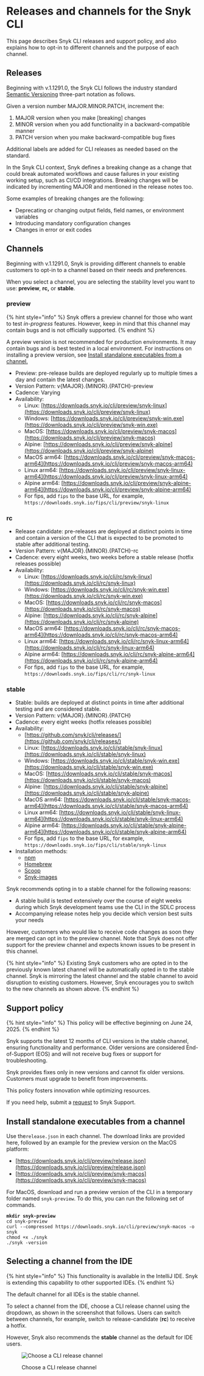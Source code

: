 # Releases and channels for the Snyk CLI

This page describes Snyk CLI releases and support policy, and also explains how to opt-in to different channels and the purpose of each channel.

## Releases

Beginning with v.1.1291.0, the Snyk CLI follows the industry standard [Semantic Versioning](https://semver.org/) three-part notation as follows.

Given a version number MAJOR.MINOR.PATCH, increment the:

1. MAJOR version when you make \[breaking] changes
2. MINOR version when you add functionality in a backward-compatible manner
3. PATCH version when you make backward-compatible bug fixes

Additional labels are added for CLI releases as needed based on the standard.

In the Snyk CLI context, Snyk defines a breaking change as a change that could break automated workflows and cause failures in your existing working setup, such as CI/CD integrations. Breaking changes will be indicated by incrementing MAJOR and mentioned in the release notes too.

Some examples of breaking changes are the following:

* Deprecating or changing output fields, field names, or environment variables
* Introducing mandatory configuration changes
* Changes in error or exit codes

## Channels

Beginning with v.1.1291.0, Snyk is providing different channels to enable customers to opt-in to a channel based on their needs and preferences.

When you select a channel, you are selecting the stability level you want to use: **preview**, **rc,** or **stable**.

### preview

{% hint style="info" %}
Snyk offers a preview channel for those who want to test _in-progress_ features. However, keep in mind that this channel may contain bugs and is not officially supported.
{% endhint %}

A preview version is not recommended for production environments. It may contain bugs and is best tested in a local environment. For instructions on installing a preview version, see [Install standalone executables from a channel.](releases-and-channels-for-the-snyk-cli.md#install-standalone-executables-from-a-channel)

* Preview: pre-release builds are deployed regularly up to multiple times a day and contain the latest changes.
* Version Pattern: v{MAJOR}.{MINOR}.{PATCH}-preview
* Cadence: Varying
* Availability:
  * Linux: [https://downloads.snyk.io/cli/preview/snyk-linux](https://downloads.snyk.io/cli/preview/snyk-linux)
  * Windows: [https://downloads.snyk.io/cli/preview/snyk-win.exe](https://downloads.snyk.io/cli/preview/snyk-win.exe)
  * MacOS: [https://downloads.snyk.io/cli/preview/snyk-macos](https://downloads.snyk.io/cli/preview/snyk-macos)
  * Alpine: [https://downloads.snyk.io/cli/preview/snyk-alpine](https://downloads.snyk.io/cli/preview/snyk-alpine)
  * MacOS arm64: [https://downloads.snyk.io/cli/preview/snyk-macos-arm64](https://downloads.snyk.io/cli/preview/snyk-macos-arm64)
  * Linux arm64: [https://downloads.snyk.io/cli/preview/snyk-linux-arm64](https://downloads.snyk.io/cli/preview/snyk-linux-arm64)
  * Alpine arm64: [https://downloads.snyk.io/cli/preview/snyk-alpine-arm64](https://downloads.snyk.io/cli/preview/snyk-alpine-arm64)
  * For fips, add `fips` to the base URL, for example, `https://downloads.snyk.io/fips/cli/preview/snyk-linux`&#x20;

### rc

* Release candidate: pre-releases are deployed at distinct points in time and contain a version of the CLI that is expected to be promoted to stable after additional testing.
* Version Pattern: v{MAJOR}.{MINOR}.{PATCH}-rc
* Cadence: every eight weeks, two weeks before a stable release (hotfix releases possible)
* Availability:
  * Linux: [https://downloads.snyk.io/cli/rc/snyk-linux](https://downloads.snyk.io/cli/rc/snyk-linux)
  * Windows: [https://downloads.snyk.io/cli/rc/snyk-win.exe](https://downloads.snyk.io/cli/rc/snyk-win.exe)
  * MacOS: [https://downloads.snyk.io/cli/rc/snyk-macos](https://downloads.snyk.io/cli/rc/snyk-macos)
  * Alpine: [https://downloads.snyk.io/cli/rc/snyk-alpine](https://downloads.snyk.io/cli/rc/snyk-alpine)
  * MacOS arm64: [https://downloads.snyk.io/cli/rc/snyk-macos-arm64](https://downloads.snyk.io/cli/rc/snyk-macos-arm64)
  * Linux arm64: [https://downloads.snyk.io/cli/rc/snyk-linux-arm64](https://downloads.snyk.io/cli/rc/snyk-linux-arm64)
  * Alpine arm64: [https://downloads.snyk.io/cli/rc/snyk-alpine-arm64](https://downloads.snyk.io/cli/rc/snyk-alpine-arm64)
  * For fips, add `fips` to the base URL, for example, `https://downloads.snyk.io/fips/cli/rc/snyk-linux`&#x20;

### **stable**

* Stable: builds are deployed at distinct points in time after additional testing and are considered stable.
* Version Pattern: v{MAJOR}.{MINOR}.{PATCH}
* Cadence: every eight weeks (hotfix releases possible)
* Availability:
  * [https://github.com/snyk/cli/releases/](https://github.com/snyk/cli/releases/)
  * Linux: [https://downloads.snyk.io/cli/stable/snyk-linux](https://downloads.snyk.io/cli/stable/snyk-linux)
  * Windows: [https://downloads.snyk.io/cli/stable/snyk-win.exe](https://downloads.snyk.io/cli/stable/snyk-win.exe)
  * MacOS: [https://downloads.snyk.io/cli/stable/snyk-macos](https://downloads.snyk.io/cli/stable/snyk-macos)
  * Alpine: [https://downloads.snyk.io/cli/stable/snyk-alpine](https://downloads.snyk.io/cli/stable/snyk-alpine)
  * MacOS arm64: [https://downloads.snyk.io/cli/stable/snyk-macos-arm64](https://downloads.snyk.io/cli/stable/snyk-macos-arm64)
  * Linux arm64: [https://downloads.snyk.io/cli/stable/snyk-linux-arm64](https://downloads.snyk.io/cli/stable/snyk-linux-arm64)
  * Alpine arm64: [https://downloads.snyk.io/cli/stable/snyk-alpine-arm64](https://downloads.snyk.io/cli/stable/snyk-alpine-arm64)
  * For fips, add `fips` to the base URL, for example, `https://downloads.snyk.io/fips/cli/stable/snyk-linux`&#x20;
* Installation methods:
  * [npm](install-or-update-the-snyk-cli/#install-the-snyk-cli-with-npm-or-yarn)
  * [Homebrew](install-or-update-the-snyk-cli/#install-with-homebrew-macos-linux)
  * [Scoop](install-or-update-the-snyk-cli/#install-with-scoop-windows)
  * [Snyk-images](install-or-update-the-snyk-cli/#snyk-cli-in-a-docker-image)

Snyk recommends opting in to a stable channel for the following reasons:

* A stable build is tested extensively over the course of eight weeks during which Snyk development teams use the CLI in the SDLC process
* Accompanying release notes help you decide which version best suits your needs

However, customers who would like to receive code changes as soon they are merged can opt in to the preview channel. Note that Snyk does not offer support for the preview channel and expects known issues to be present in this channel.

{% hint style="info" %}
Existing Snyk customers who are opted in to the previously known latest channel will be automatically opted in to the stable channel. Snyk is mirroring the latest channel and the stable channel to avoid disruption to existing customers. However, Snyk encourages you to switch to the new channels as shown above.
{% endhint %}

## Support policy

{% hint style="info" %}
This policy will be effective beginning on June 24, 2025.
{% endhint %}

Snyk supports the latest 12 months of CLI versions in the stable channel, ensuring functionality and performance. Older versions are considered End-of-Support (EOS) and will not receive bug fixes or support for troubleshooting.

Snyk provides fixes only in new versions and cannot fix older versions. Customers must upgrade to benefit from improvements.

This policy fosters innovation while optimizing resources.

If you need help, submit a [request](https://support.snyk.io) to Snyk Support.

## Install standalone executables from a channel

Use the`release.json` in each channel. The download links are provided here, followed by an example for the preview version on the MacOS platform:

* [https://downloads.snyk.io/cli/preview/release.json](https://downloads.snyk.io/cli/preview/release.json)
* [https://downloads.snyk.io/cli/preview/snyk-macos](https://downloads.snyk.io/cli/preview/snyk-macos)

For MacOS, download and run a preview version of the CLI in a temporary folder named `snyk-preview`. To do this, you can run the following set of commands.

<pre class="language-sh"><code class="lang-sh"><strong>mkdir snyk-preview
</strong>cd snyk-preview
curl --compressed https://downloads.snyk.io/cli/preview/snyk-macos -o snyk
chmod +x ./snyk
./snyk -version
</code></pre>

## Selecting a channel from the IDE

{% hint style="info" %}
This functionality is available in the IntelliJ IDE. Snyk is extending this capability to other supported IDEs.
{% endhint %}

The default channel for all IDEs is the stable channel.

To select a channel from the IDE, choose a CLI release channel using the dropdown, as shown in the screenshot that follows. Users can switch between channels, for example, switch to release-candidate (**rc**) to receive a hotfix.

However, Snyk also recommends the **stable** channel as the default for IDE users.

<figure><img src="../.gitbook/assets/Screenshot 2024-09-02 at 10.32.41.png" alt="Choose a CLI release channel"><figcaption><p>Choose a CLI release channel</p></figcaption></figure>
